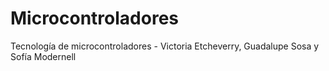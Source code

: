 # Microcontroladores
Tecnología de microcontroladores - Victoria Etcheverry, Guadalupe Sosa y Sofía Modernell

